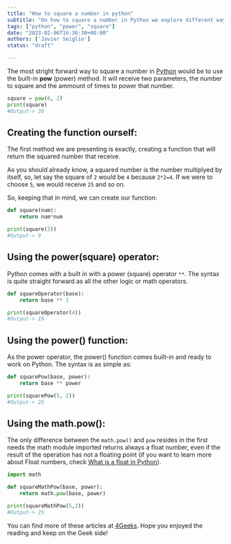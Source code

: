 ```yaml
---
title: "How to square a number in python"
subtitle: "On how to square a number in Python we explore different ways that includes pow(), math.pow, the power operator (**) as we create as well our own function to receive exactly this squared value"
tags: ["python", "power", "square"]
date: "2023-02-06T16:36:30+00:00"
authors: ['Javier Seiglie']
status: "draft"

---
```


The most stright forward way to square a number in [Python](https://4geeks.com/lesson/intro-to-python) would be to use the built-in **pow** (power) method. It will receive two parameters, the number to square and the ammount of times to power that number.

```python
square = pow(6, 2)
print(square)
#Output-> 36
```

## Creating the function ourself:

The first method we are presenting is exactly, creating a function that will return the squared number that receive. 

As you should already know, a squared number is the number multiplyed by itself, so, let say the square of `2` would be `4` because `2*2=4`. If we were to choose `5`, we would receive `25` and so on.

So, keeping that in mind, we can create our function:

```python
def square(num):
    return num*num

print(square(3))
#Output-> 9
```

## Using the power(square) operator:

Python comes with a built in with a power (square) operator `**`. The syntax is quite straight forward as all the other logic or math operators.

```python
def squareOperator(base):
    return base ** 2

print(squareOperator(4))
#Output-> 16
```

## Using the power() function:

As the power operator, the power() function comes built-in and ready to work on Python. The syntax is as simple as:

```python
def squarePow(base, power):
    return base ** power

print(squarePow(5, 2))
#Output-> 25
```

## Using the math.pow():

The only difference between the `math.pow()` and `pow` resides in the first needs the math module imported returns always a float number, even if the result of the operation has not a floating point (if you want to learn more about Float numbers, check [What is a float in Python](https://4geeks.com/how-to/what-is-float-in-python "What is a float in Python")).

```python
import math

def squareMathPow(base, power):
    return math.pow(base, power)

print(squareMathPow(5,2))
#Output-> 25
```

You can find more of these articles at [4Geeks](https://4geeks.com/). Hope you enjoyed the reading and keep on the Geek side!